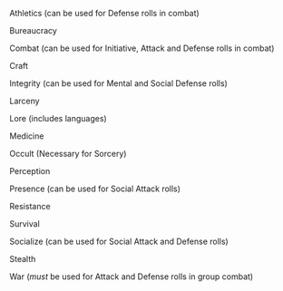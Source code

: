 Athletics (can be used for Defense rolls in combat)

Bureaucracy

Combat (can be used for Initiative, Attack and Defense rolls in combat)

Craft

Integrity (can be used for Mental and Social Defense rolls)

Larceny

Lore (includes languages)

Medicine

Occult (Necessary for Sorcery)

Perception

Presence (can be used for Social Attack rolls)

Resistance

Survival

Socialize (can be used for Social Attack and Defense rolls)

Stealth

War (*must* be used for Attack and Defense rolls in group combat)
